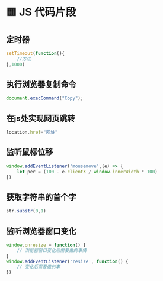 # 🟨 JS 代码片段

## 定时器
```js
setTimeout(function(){
    //方法
},1000)
```
## 执行浏览器复制命令
```js
document.execCommand("Copy");
```
## 在js处实现网页跳转
```js
location.href="网址"
```
## 监听鼠标位移
```js
window.addEventListener('mousemove',(e) => {
    let per = (100 - e.clientX / window.innerWidth * 100)
})
```
## 获取字符串的首个字
```js
str.substr(0,1)
```
## 监听浏览器窗口变化
```js
window.onresize = function() {
    // 浏览器窗口变化后需要做的事情
}
window.addEventListener('resize', function() {
    // 变化后需要做的事
})
```
